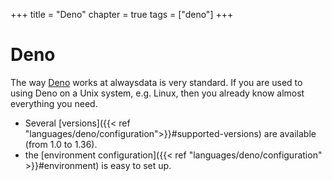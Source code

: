 +++
title = "Deno"
chapter = true
tags = ["deno"]
+++

# Deno

The way [Deno](https://deno.land/) works at alwaysdata is very standard. If you are used to using Deno on a Unix system, e.g. Linux, then you already know almost everything you need.

- Several [versions]({{< ref "languages/deno/configuration">}}#supported-versions) are available (from 1.0 to 1.36).
- the [environment configuration]({{< ref "languages/deno/configuration" >}}#environment) is easy to set up.
